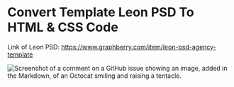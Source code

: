 # Convert Template Leon PSD To HTML & CSS Code	 
Link of Leon PSD: https://www.graphberry.com/item/leon-psd-agency-template

![Screenshot of a comment on a GitHub issue showing an image, added in the Markdown, of an Octocat smiling and raising a tentacle.](https://graphberry-imgs.imgix.net/leon-psd-agency-template-312.png)
